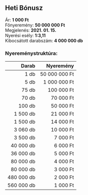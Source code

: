## Heti Bónusz

Ár: **1 000 Ft**<br/>
Főnyeremény: **50 000 000 Ft**<br/>
Megjelenés: **2021. 01. 15.**<br/>
Nyerési esély: **1:3,11**<br/>
Kibocsátott darabszám: **4 000 000 db**<br/>

### Nyereménystruktúra:
Darab|Nyeremény
---:|---:
1 db|50 000 000 Ft
5 db|1 000 000 Ft
75 db|100 000 Ft
70 db|70 000 Ft
100 db|50 000 Ft
1 500 db|21 000 Ft
1 500 db|14 000 Ft
3 060 db|10 000 Ft
3 500 db|7 000 Ft
40 000 db|6 000 Ft
36 000 db|5 000 Ft
80 000 db|4 000 Ft
80 000 db|3 000 Ft
480 000 db|2 000 Ft
560 000 db|1 000 Ft
